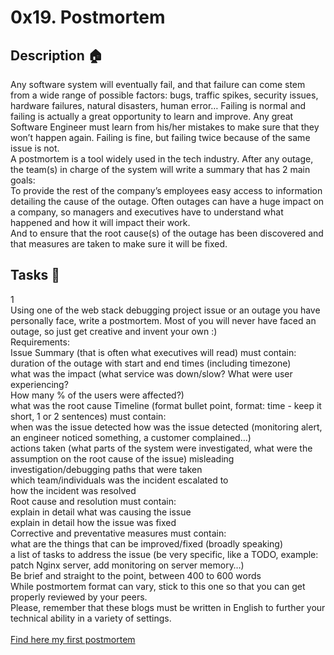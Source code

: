 # 0x19. Postmortem

## Description :house:
Any software system will eventually fail, and that failure can come stem from a wide range of possible factors: bugs, traffic spikes, security issues, hardware failures, natural disasters, human error… Failing is normal and failing is actually a great opportunity to learn and improve. Any great Software Engineer must learn from his/her mistakes to make sure that they won’t happen again. Failing is fine, but failing twice because of the same issue is not.<br>A postmortem is a tool widely used in the tech industry. After any outage, the team(s) in charge of the system will write a summary that has 2 main goals:<br>To provide the rest of the company’s employees easy access to information detailing the cause of the outage. Often outages can have a huge impact on a company, so managers and executives have to understand what happened and how it will impact their work.<br>And to ensure that the root cause(s) of the outage has been discovered and that measures are taken to make sure it will be fixed.

## Tasks :pencil:
1<br>Using one of the web stack debugging project issue or an outage you have personally face, write a postmortem. Most of you will never have faced an outage, so just get creative and invent your own :)<br>Requirements:<br>Issue Summary (that is often what executives will read) must contain:<br>duration of the outage with start and end times (including timezone)<br>what was the impact (what service was down/slow? What were user experiencing?<br>How many % of the users were affected?)<br>what was the root cause
Timeline (format bullet point, format: time - keep it short, 1 or 2 sentences) must contain:<br>when was the issue detected
how was the issue detected (monitoring alert, an engineer noticed something, a customer complained…)<br>actions taken (what parts of the system were investigated, what were the assumption on the root cause of the issue)
misleading investigation/debugging paths that were taken<br>which team/individuals was the incident escalated to<br>how the incident was resolved<br>Root cause and resolution must contain:<br>explain in detail what was causing the issue<br>explain in detail how the issue was fixed<br>Corrective and preventative measures must contain:<br>what are the things that can be improved/fixed (broadly speaking)<br>a list of tasks to address the issue (be very specific, like a TODO, example: patch Nginx server, add monitoring on server memory…)<br>Be brief and straight to the point, between 400 to 600 words
<br>
While postmortem format can vary, stick to this one so that you can get properly reviewed by your peers.
<br>
Please, remember that these blogs must be written in English to further your technical ability in a variety of settings.
<br>
<br>
[Find here my first postmortem](https://docs.google.com/document/d/1dqZYeNkAYnl_hPwVQWCtFVc1CvFpZAPtKx-OIqcLy5k/edit?usp=drivesdk)
